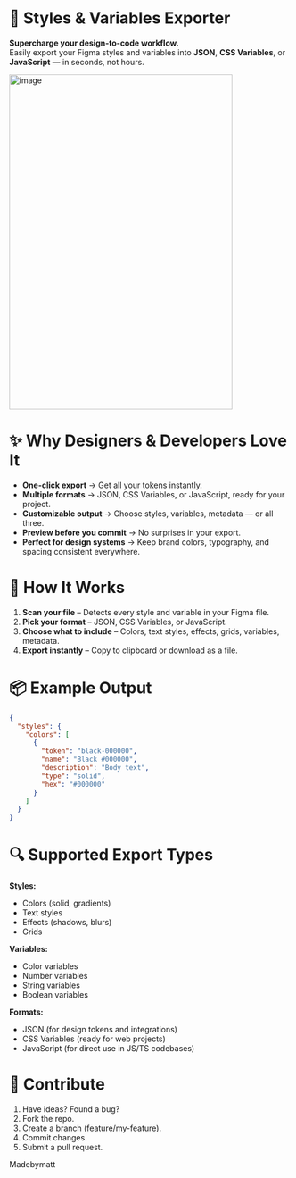 # 🎨 Styles & Variables Exporter

**Supercharge your design-to-code workflow.**  
Easily export your Figma styles and variables into **JSON**, **CSS Variables**, or **JavaScript** — in seconds, not hours.

<img width="400" height="600" alt="image" src="https://github.com/user-attachments/assets/3fb0ef92-92f5-4812-b4db-8ab62d42786a" />


# ✨ Why Designers & Developers Love It

- **One-click export** → Get all your tokens instantly.  
- **Multiple formats** → JSON, CSS Variables, or JavaScript, ready for your project.  
- **Customizable output** → Choose styles, variables, metadata — or all three.  
- **Preview before you commit** → No surprises in your export.  
- **Perfect for design systems** → Keep brand colors, typography, and spacing consistent everywhere.  


# 🚀 How It Works

1. **Scan your file** – Detects every style and variable in your Figma file.  
2. **Pick your format** – JSON, CSS Variables, or JavaScript.  
3. **Choose what to include** – Colors, text styles, effects, grids, variables, metadata.  
4. **Export instantly** – Copy to clipboard or download as a file.  


# 📦 Example Output

```json
{
  "styles": {
    "colors": [
      {
        "token": "black-000000",
        "name": "Black #000000",
        "description": "Body text",
        "type": "solid",
        "hex": "#000000"
      }
    ]
  }
}
```

# 🔍 Supported Export Types

**Styles:**

- Colors (solid, gradients)
- Text styles
- Effects (shadows, blurs)
- Grids

**Variables:**

- Color variables
- Number variables
- String variables
- Boolean variables

**Formats:**

- JSON (for design tokens and integrations)
- CSS Variables (ready for web projects)
- JavaScript (for direct use in JS/TS codebases)

# 🤝 Contribute

1. Have ideas? Found a bug?
2. Fork the repo.
3. Create a branch (feature/my-feature).
4. Commit changes.
5. Submit a pull request.

Madebymatt
